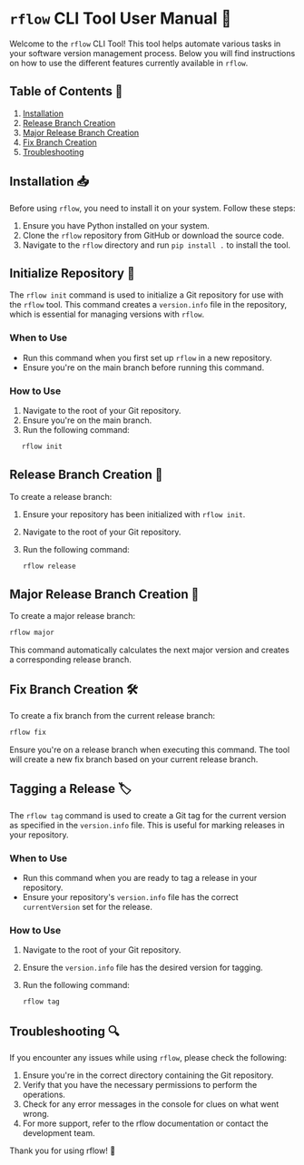 # `rflow` CLI Tool User Manual 📘

Welcome to the `rflow` CLI Tool! This tool helps automate various tasks in your software version management process. Below you will find instructions on how to use the different features currently available in `rflow`.

## Table of Contents 📑
1. [Installation](#installation-)
2. [Release Branch Creation](#release-branch-creation-)
3. [Major Release Branch Creation](#major-release-branch-creation-)
4. [Fix Branch Creation](#fix-branch-creation-)
5. [Troubleshooting](#troubleshooting-)

## Installation 📥

Before using `rflow`, you need to install it on your system. Follow these steps:

1. Ensure you have Python installed on your system.
2. Clone the `rflow` repository from GitHub or download the source code.
3. Navigate to the `rflow` directory and run `pip install .` to install the tool.

## Initialize Repository 🌱

The `rflow init` command is used to initialize a Git repository for use with the `rflow` tool. This command creates a `version.info` file in the repository, which is essential for managing versions with `rflow`.

### When to Use

- Run this command when you first set up `rflow` in a new repository.
- Ensure you're on the main branch before running this command.

### How to Use

1. Navigate to the root of your Git repository.
2. Ensure you're on the main branch.
3. Run the following command:
```bash
   rflow init
```

## Release Branch Creation 🚀

To create a release branch:

1. Ensure your repository has been initialized with `rflow init`.
2. Navigate to the root of your Git repository.
3. Run the following command:

   ```bash
   rflow release
   ```
## Major Release Branch Creation 🌟

To create a major release branch:

```bash
rflow major
```
This command automatically calculates the next major version and creates a corresponding release branch.

## Fix Branch Creation 🛠️

To create a fix branch from the current release branch:

```bash
rflow fix
```
Ensure you're on a release branch when executing this command. The tool will create a new fix branch based on your current release branch.

## Tagging a Release 🏷️

The `rflow tag` command is used to create a Git tag for the current version as specified in the `version.info` file. This is useful for marking releases in your repository.

### When to Use

- Run this command when you are ready to tag a release in your repository.
- Ensure your repository's `version.info` file has the correct `currentVersion` set for the release.

### How to Use

1. Navigate to the root of your Git repository.
2. Ensure the `version.info` file has the desired version for tagging.
3. Run the following command:

   ```bash
   rflow tag
   ```
## Troubleshooting 🔍

If you encounter any issues while using `rflow`, please check the following:

1. Ensure you're in the correct directory containing the Git repository.
2. Verify that you have the necessary permissions to perform the operations.
3. Check for any error messages in the console for clues on what went wrong.
4. For more support, refer to the rflow documentation or contact the development team.

Thank you for using rflow! 🎉
